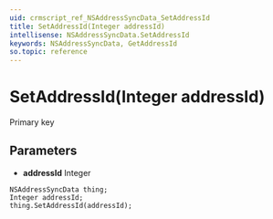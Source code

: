 ```yaml
---
uid: crmscript_ref_NSAddressSyncData_SetAddressId
title: SetAddressId(Integer addressId)
intellisense: NSAddressSyncData.SetAddressId
keywords: NSAddressSyncData, GetAddressId
so.topic: reference
---
```


# SetAddressId(Integer addressId)

Primary key

## Parameters

* **addressId** Integer

```crmscript
NSAddressSyncData thing;
Integer addressId;
thing.SetAddressId(addressId);
```

